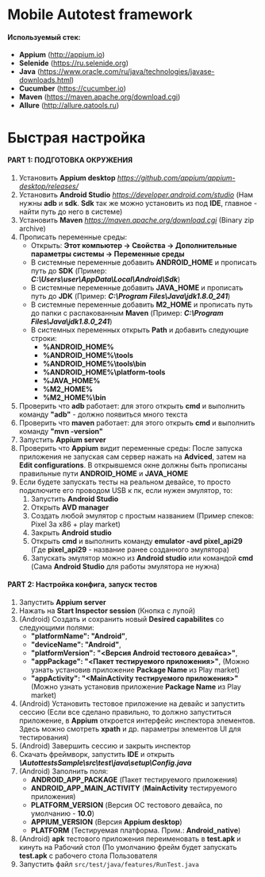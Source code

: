 # Mobile Autotest framework
#### Используемый стек:
* **Appium** (http://appium.io)
* **Selenide** (https://ru.selenide.org)
* **Java** (https://www.oracle.com/ru/java/technologies/javase-downloads.html)
* **Cucumber** (https://cucumber.io)
* **Maven** (https://maven.apache.org/download.cgi)
* **Allure** (http://allure.qatools.ru)

# Быстрая настройка

#### PART 1: ПОДГОТОВКА ОКРУЖЕНИЯ
1. Установить **Appium desktop** _https://github.com/appium/appium-desktop/releases/_
2. Установить **Android Studio** _https://developer.android.com/studio_ (Нам нужны **adb** и **sdk**. **Sdk** так же можно установить из под **IDE**, главное - найти путь до него в системе)
3. Установить **Maven** _https://maven.apache.org/download.cgi_ (Binary zip archive)
3. Прописать переменные среды:
    * Открыть: **Этот компьютер -> Свойства -> Дополнительные параметры системы -> Переменные среды**
    * В системные переменные добавить **ANDROID_HOME** и прописать путь до **SDK** (Пример: ***C:\Users\user\AppData\Local\Android\Sdk***)
    * В системные переменные добавить **JAVA_HOME** и прописать путь до **JDK** (Пример: ***C:\Program Files\Java\jdk1.8.0_241***)
    * В системные переменные добавить **M2_HOME** и прописать путь до папки с распакованным **Maven** (Пример: ***C:\Program Files\Java\jdk1.8.0_241***)
    * В системных переменных открыть **Path** и добавить следующие строки: 
        * **%ANDROID_HOME%**
        * **%ANDROID_HOME%\tools**
        * **%ANDROID_HOME%\tools\bin**
        * **%ANDROID_HOME%\platform-tools**
        * **%JAVA_HOME%**
        * **%M2_HOME%**
        * **%M2_HOME%\bin**
4. Проверить что **adb** работает: для этого открыть **cmd** и выполнить команду **"adb"** - должно появиться много текста
5. Проверить что **maven** работает: для этого открыть **cmd** и выполнить команду **"mvn -version"**
5. Запустить **Appium server**
6. Проверить что **Appium** видит переменные среды: После запуска приложения не запуская сам сервер нажать на **Adviced**, затем
на **Edit configurations**. В открывшемся окне должны быть прописаны правильные пути **ANDROID_HOME** и **JAVA_HOME**
7. Если будете запускать тесты на реальном девайсе, то просто подключите его проводом USB к пк, если нужен эмулятор, то:
    1. Запустить **Android Studio**
    2. Открыть **AVD manager**
    3. Создать любой эмулятор с простым названием (Пример спеков: Pixel 3a x86 + play market)
    4. Закрыть **Android studio**
    5. Открыть **cmd** и выполнить команду **emulator -avd pixel_api29** (Где **pixel_api29** - название ранее созданного эмулятора)
    6. Запускать эмулятор можно из **Android studio** или командой **cmd** (Сама **Android Studio** для работы эмулятора не нужна)
    

#### PART 2: Настройка конфига, запуск тестов

1. Запустить **Appium server**
2. Нажать на **Start Inspector session** (Кнопка с лупой)
3. (Android) Создать и сохранить новый **Desired capabilites** со следующими полями:
    * **"platformName": "Android"**,
    * **"deviceName": "Android"**,
    * **"platformVersion": "<Версия Android тестового девайса>"**,
    * **"appPackage": "<Пакет тестируемого приложения>"**, (Можно узнать установив приложение **Package Name** из Play market)
    * **"appActivity": "<MainActivity тестируемого приложения>"** (Можно узнать установив приложение **Package Name** из Play market)
4. (Android) Установить тестовое приложение на девайс и запустить сессию 
(Если все сделано правильно, то должно запуститься приложение, в **Appium** откроется интерфейс инспектора элементов. 
Здесь можно смотреть **xpath** и др. параметры элементов UI для тестирования)
5. (Android) Завершить сессию и закрыть инспектор
6. Скачать фреймворк, запустить **IDE** и открыть ***\AutottestsSample\src\test\java\setup\Config.java***
7. (Android) Заполнить поля: 
    * **ANDROID_APP_PACKAGE** (Пакет тестируемого приложения)
    * **ANDROID_APP_MAIN_ACTIVITY** (**MainActivity** тестируемого приложения)
    * **PLATFORM_VERSION** (Версия ОС тестового девайса, по умолчанию - **10.0**)
    * **APPIUM_VERSION** (Версия **Appium desktop**)
    * **PLATFORM** (Тестируемая платформа. Прим.: **Android_native**)
8. (Android) **apk** тестового приложения переименовать в **test.apk** и кинуть на Рабочий стол (По умолчанию фрейм будет запускать **test.apk**
с рабочего стола Пользователя
9. Запустить файл `src/test/java/features/RunTest.java`
